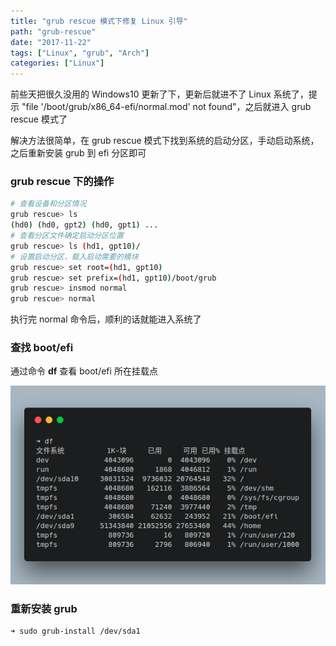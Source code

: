 ```yaml
---
title: "grub rescue 模式下修复 Linux 引导"
path: "grub-rescue"
date: "2017-11-22"
tags: ["Linux", "grub", "Arch"]
categories: ["Linux"]
---
```


前些天把很久没用的 Windows10 更新了下，更新后就进不了 Linux 系统了，提示 "file '/boot/grub/x86_64-efi/normal.mod' not found"，之后就进入 grub rescue 模式了

解决方法很简单，在 grub rescue 模式下找到系统的启动分区，手动启动系统，之后重新安装 grub 到 efi 分区即可

<!-- more -->

### grub rescue 下的操作

```bash
# 查看设备和分区情况
grub rescue> ls
(hd0) (hd0, gpt2) (hd0, gpt1) ...
# 查看分区文件确定启动分区位置
grub rescue> ls (hd1, gpt10)/
# 设置启动分区，载入启动需要的模块
grub rescue> set root=(hd1, gpt10)
grub rescue> set prefix=(hd1, gpt10)/boot/grub
grub rescue> insmod normal
grub rescue> normal
```

执行完 normal 命令后，顺利的话就能进入系统了

### 查找 boot/efi

通过命令 **df** 查看 boot/efi 所在挂载点

<!-- {% imgurl 'grub-rescue/grub.png' alt:grub %} -->

![grub](./images/grub-rescue/grub.png)

### 重新安装 grub

```bash
➜ sudo grub-install /dev/sda1
```
